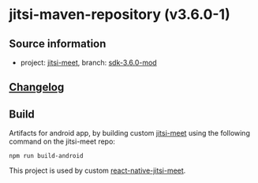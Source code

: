# jitsi-maven-repository (v3.6.0-1)

## Source information

- project: [jitsi-meet](https://github.com/moirognwmonio/jitsi-meet), branch: [sdk-3.6.0-mod](https://github.com/moirognwmonio/jitsi-meet/tree/sdk-3.6.0-mod)

## [Changelog](https://github.com/softhouse-gr/jitsi-maven-repository/blob/main/CHANGELOG.md)

## Build

Artifacts for android app, by building custom [jitsi-meet](https://github.com/moirognwmonio/jitsi-meet) using the following command on the jitsi-meet repo:

```shell
npm run build-android
```

This project is used by custom [react-native-jitsi-meet](https://github.com/moirognwmonio/react-native-jitsi-meet).

